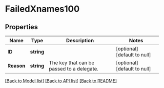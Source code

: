 # FailedXnames100

## Properties
Name | Type | Description | Notes
------------ | ------------- | ------------- | -------------
**ID** | **string** |  | [optional] [default to null]
**Reason** | **string** | The key that can be passed to a delegate. | [optional] [default to null]

[[Back to Model list]](../README.md#documentation-for-models) [[Back to API list]](../README.md#documentation-for-api-endpoints) [[Back to README]](../README.md)

